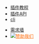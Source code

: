 * [插件教程](README.md)
* [插件API](/ExtensionDocs/Api/README.md)
* [cli](/cli/README.md)

<ul class="nav-href">
	<li><a href="//dev.dcloud.net.cn/wish/?channel=hbuilder" target="__blank">需求墙</a></li>
	<li><a href="//dev.dcloud.net.cn/sponsor/?channel=hbuilder" target="__blank" style="color:#FF6600!important;"><img src="//img-cdn-qiniu.dcloud.net.cn/uniapp/doc/heart.png" class="heart">赞助我们</a></li>
</ul>

<div class="github">
	<!-- <a href="//github.com/dcloudio/native-docs" target="_blank">
		<img src="//img-cdn-qiniu.dcloud.net.cn/uniapp/doc/github.svg">
	</a> -->
</div>
